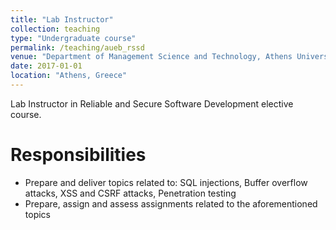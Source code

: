 ```yaml
---
title: "Lab Instructor"
collection: teaching
type: "Undergraduate course"
permalink: /teaching/aueb_rssd
venue: "Department of Management Science and Technology, Athens University of Economics and Business"
date: 2017-01-01
location: "Athens, Greece"
---
```


Lab Instructor in Reliable and Secure Software Development elective course.

Responsibilities
======
* Prepare and deliver topics related to: SQL injections, Buffer overflow attacks, XSS and CSRF attacks, Penetration testing
* Prepare, assign and assess assignments related to the aforementioned topics
